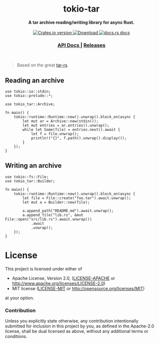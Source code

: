 <h1 align="center">tokio-tar</h1>
<div align="center">
 <strong>
   A tar archive reading/writing library for async Rust.
 </strong>
</div>

<br />

<div align="center">
  <!-- Crates version -->
  <a href="https://crates.io/crates/tokio-tar">
    <img src="https://img.shields.io/crates/v/tokio-tar.svg?style=flat-square"
    alt="Crates.io version" />
  </a>
  <!-- Downloads -->
  <a href="https://crates.io/crates/tokio-tar">
    <img src="https://img.shields.io/crates/d/tokio-tar.svg?style=flat-square"
      alt="Download" />
  </a>
  <!-- docs.rs docs -->
  <a href="https://docs.rs/tokio-tar">
    <img src="https://img.shields.io/badge/docs-latest-blue.svg?style=flat-square"
      alt="docs.rs docs" />
  </a>
</div>

<div align="center">
  <h3>
    <a href="https://docs.rs/tokio-tar">
      API Docs
    </a>
    <span> | </span>
    <a href="https://github.com/vorot93/tokio-tar/releases">
      Releases
    </a>
  </h3>
</div>
<br/>

> Based on the great [tar-rs](https://github.com/alexcrichton/tar-rs).

## Reading an archive

```rust,no_run
use tokio::io::stdin;
use tokio::prelude::*;

use tokio_tar::Archive;

fn main() {
    tokio::runtime::Runtime::new().unwrap().block_on(async {
        let mut ar = Archive::new(stdin());
        let mut entries = ar.entries().unwrap();
        while let Some(file) = entries.next().await {
            let f = file.unwrap();
            println!("{}", f.path().unwrap().display());
        }
    });
}
```

## Writing an archive

```rust,no_run
use tokio::fs::File;
use tokio_tar::Builder;

fn main() {
    tokio::runtime::Runtime::new().unwrap().block_on(async {
        let file = File::create("foo.tar").await.unwrap();
        let mut a = Builder::new(file);

        a.append_path("README.md").await.unwrap();
        a.append_file("lib.rs", &mut File::open("src/lib.rs").await.unwrap())
            .await
            .unwrap();
    });
}
```

# License

This project is licensed under either of

- Apache License, Version 2.0, ([LICENSE-APACHE](LICENSE-APACHE) or
  http://www.apache.org/licenses/LICENSE-2.0)
- MIT license ([LICENSE-MIT](LICENSE-MIT) or
  http://opensource.org/licenses/MIT)

at your option.

### Contribution

Unless you explicitly state otherwise, any contribution intentionally submitted
for inclusion in this project by you, as defined in the Apache-2.0 license,
shall be dual licensed as above, without any additional terms or conditions.
